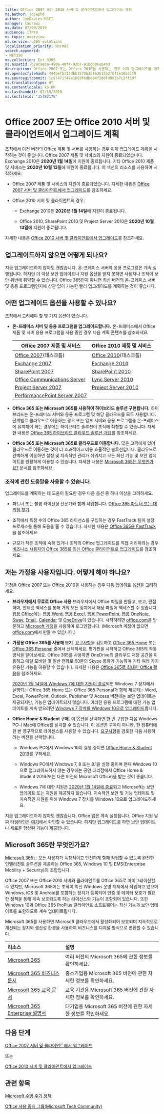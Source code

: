 ```yaml
---
title: Office 2007 또는 2010 서버 및 클라이언트에서 업그레이드 계획
ms.author: josephd
author: JoeDavies-MSFT
manager: laurawi
ms.date: 07/09/2019
audience: ITPro
ms.topic: overview
ms.service: o365-solutions
localization_priority: Normal
search.appverid:
- MET150
ms.collection: Ent_O365
ms.assetid: b2acaeca-4986-40f4-92b7-a1bdd06e549d
description: Office 2007 또는 Office 2010을 사용하는 경우 이제 업그레이드를 계획해야 합니다. 오래되고, 지원되지 않는 앱과 서버로 인해 불편해하지 마세요. 계획을 시작하려면 다음 리소스를 사용하세요.
ms.openlocfilehash: 444befb11fdbb3578b30f63615b2f6f1e18a3cf9
ms.sourcegitcommit: 1c97471f47e1869f6db684f280f9085b7c2ff59f
ms.translationtype: HT
ms.contentlocale: ko-KR
ms.lasthandoff: 07/18/2019
ms.locfileid: "35782178"
---
```

# <a name="plan-your-upgrade-from-office-2007-or-office-2010-servers-and-clients"></a>Office 2007 또는 Office 2010 서버 및 클라이언트에서 업그레이드 계획

조직에서 이전 버전의 Office 제품 및 서버를 사용하는 경우 이제 업그레이드 계획을 시작하는 것이 좋습니다. Office 2007 제품 및 서비스의 지원이 종료되었습니다. Exchange 2010은 **2020년 1월 14일**에 지원이 종료됩니다. 기타 Office 2010 제품 및 서비스는 **2020년 10월 13일**에 지원이 종료됩니다. 이 섹션의 리소스를 사용하여 시작하세요.

- Office 2007 제품 및 서비스의 지원이 종료되었습니다. 자세한 내용은 [Office 2007 서버 및 클라이언트에서 업그레이드](upgrade-from-office-2007-servers-and-products.md)를 참조하세요.

- Office 2010 서버 및 클라이언트의 경우:

  - Exchange 2010은 **2020년 1월 14일**에 지원이 종료됩니다.

  - Office 2010, SharePoint 2010 및 Project Server 2010은 **2020년 10월 13일**에 지원이 종료됩니다.

자세한 내용은 [Office 2010 서버 및 클라이언트에서 업그레이드](upgrade-from-office-2010-servers-and-products.md)를 참조하세요.

## <a name="what-happens-if-i-dont-upgrade"></a>업그레이드하지 않으면 어떻게 되나요?

지금 업그레이드하지 않아도 괜찮습니다. 온-프레미스 서버와 응용 프로그램은 계속 실행됩니다. 하지만 더 이상 보안 업데이트나 지원 옵션을 받지 못하면 사용자나 조직이 보안 위반에 취약할 수 있습니다. Office 365인지 아니면 최신 버전의 온-프레미스 서버 및 응용 프로그램인지에 상관 없이 가능한 빨리 업그레이드를 계획하는 것이 좋습니다.

## <a name="what-upgrade-options-are-available"></a>어떤 업그레이드 옵션을 사용할 수 있나요?      

조직에서 고려해야 할 몇 가지 옵션이 있습니다.

- **온-프레미스 서버 및 응용 프로그램을 업그레이드합니다.** 온-프레미스에서 Office 제품 및 서버 응용 프로그램을 사용 중인 경우 다음 계획 콘텐츠를 참조하세요.<br/> 

    
    |Office 2007 제품 및 서비스  |Office 2010 제품 및 서비스  |
    |---------|---------|
    |[Office 2007](https://docs.microsoft.com/DeployOffice/office-2007-end-support-roadmap)(데스크톱) | [Office 2010](https://docs.microsoft.com/DeployOffice/office-2010-end-support-roadmap)(데스크톱) |
    |[Exchange 2007](exchange-2007-end-of-support.md) |[Exchange 2010](exchange-2010-end-of-support.md) |
    |[SharePoint 2007](sharepoint-2007-end-of-support.md) |[SharePoint 2010](upgrade-from-sharepoint-2010.md) |
    |[Office Communications Server](https://docs.microsoft.com/skypeforbusiness/plan-your-deployment/upgrade) |[Lync Server 2010](https://docs.microsoft.com/skypeforbusiness/plan-your-deployment/upgrade) |
    |[Project Server 2007](project-server-2007-end-of-support.md) |[Project Server 2010](project-server-2010-end-of-support.md) |
    |[PerformancePoint Server 2007](pps-2007-end-of-support.md) | |
 
- **Office 365 또는 Microsoft 365를 사용하여 하이브리드 솔루션 구현합니다.** 하이브리드는 온-프레미스 서버와 응용 프로그램 및 해당 클라우드를 모두 사용합니다. 단계별로 클라우드로 이동하는 경우 또는 일부 서버와 응용 프로그램을 온-프레미스에 유지해야 하는 경우에는 하이브리드 솔루션이 조직에 적합할 수 있습니다. 자세한 내용은 [Office 365 하이브리드 클라우드 솔루션 개요](hybrid-cloud-overview.md)를 참조하세요. 
    
- **Office 365 또는 Microsoft 365로 클라우드로 이동합니다.** 많은 고객에게 있어 클라우드로 이동하는 것이 더 효과적이고 비용 효율적인 솔루션입니다. 클라우드로 완벽하게 이동하면 설정 및 지속적인 관리가 쉬워지고 모든 최신 기능 및 보안 업데이트를 원활하게 이용할 수 있습니다. 자세한 내용은 [Microsoft 365는 무엇인가요?](#what-is-microsoft-365) 문서를 참조하세요.
    
### <a name="help-is-available-for-your-organization"></a>조직에 관한 도움말을 사용할 수 있습니다.

업그레이드를 계획하는 데 도움이 필요한 경우 다음 옵션 중 하나 이상을 고려하세요.

- 파트너 또는 볼륨 라이선싱 전문가와 함께 작업합니다. [Office 365 파트너 또는 대리점 찾기](https://support.office.com/article/b6c18a9b-2aed-4c84-9d75-af709160258c.aspx). 

- 조직에서 특정 수의 Office 365 라이선스를 구입하는 경우 FastTrack 팀이 설정 프로세스를 통해 도움을 줄 수 있습니다. 자세한 내용은 [Office 365용 FastTrack](https://www.microsoft.com/fasttrack/microsoft-365/office-365)을 참조하세요.

- 규모가 작은 조직에 속해 있거나 조직의 Office 업그레이드를 직접 처리하려는 경우 [비즈니스 사용자의 Office 365를 최신 Office 클라이언트로 업그레이드](https://docs.microsoft.com/office365/admin/setup/upgrade-users-to-latest-office-client)를 참조하세요. 
  
## <a name="im-a-home-user-what-do-i-do"></a>저는 가정용 사용자입니다. 어떻게 해야 하나요?

가정용 Office 2007 또는 Office 2010을 사용하는 경우 다음 업데이트 옵션을 고려하세요.

- **브라우저에서 무료로 Office 사용** 브라우저에서 Office 파일을 만들고, 보고, 편집하며, 인터넷 액세스를 통해 거의 모든 장치에서 해당 파일에 액세스할 수 있습니다. [웹용 Office](https://products.office.com/office-online/documents-spreadsheets-presentations-office-online)에는 [웹용 Word](http://go.microsoft.com/fwlink/p/?linkid=746664), [웹용 Excel](http://go.microsoft.com/fwlink/p/?linkid=746665), [웹용 PowerPoint](http://go.microsoft.com/fwlink/p/?linkid=746666), [웹용 OneNote](http://go.microsoft.com/fwlink/p/?linkid=746674), [Sway](http://go.microsoft.com/fwlink/p/?linkid=746675), [Email](http://go.microsoft.com/fwlink/p/?linkid=746676), [Calendar](http://go.microsoft.com/fwlink/p/?linkid=746678) 및 [OneDrive](http://go.microsoft.com/fwlink/p/?linkid=746679)이 있습니다. 시작하려면 [office.com](https://office.com)을 방문하고 [Microsoft 계정](https://account.microsoft.com/account)을 사용하여 로그인합니다. (Microsoft 계정이 없으면 [office.com](https://office.com)에서 만들 수 있습니다.)

- **가정용 Office 365를 사용해 보기**. [요구사항](https://www.microsoft.com/p/office-365-home/cfq7ttc0k5dm?rtc=1&activetab=pivot:techspecstab)을 검토하고 [Office 365 Home](https://www.microsoft.com/p/office-365-home/cfq7ttc0k5dm) 또는 [Office 365 Personal](https://www.microsoft.com/p/office-365-personal/cfq7ttc0k5bf) 중에서 선택하세요. 평가판을 시작하고 Office 365의 작동 방식을 알아보세요. Office 365를 사용하면 OneDrive의 클라우드 저장 공간을 이용하고 매달 모바일 및 일반 전화로 60분의 Skype 통화가 가능하며 기타 여러 가지 유용한 기능을 이용할 수 있습니다. 자세한 내용은 [Office 365로 최대한 Office 활용](https://products.office.com/compare-all-microsoft-office-products?&activetab=tab%3aprimaryr1)을 참조하세요.

   [2020년 1월 14일에 Windows 7에 대한 지원이 종료](https://www.microsoft.com/windowsforbusiness/end-of-windows-7-support)되면 Windows 7 장치에서 실행되는 Office 365 Home 또는 Office 365 Personal과 함께 제공되는 Word, Excel, PowerPoint, Outlook, Publisher 및 Access 버전에는 보안 업데이트는 제공되지만, 기능은 업데이트되지 않습니다. 이러한 응용 프로그램에 대한 기능 업데이트를 계속 받으려면 [Windows 7 장치를 Windows 10으로 업그레이드](https://support.microsoft.com/help/12435/windows-10-upgrade-faq)합니다.
    
- **Office Home &amp; Student 구매.** 이 옵션을 선택하면 한 번 구입한 다음 Windows PC나 Mac에 Office를 설치할 수 있습니다. 이 옵션은 구독이 아니라, 한 컴퓨터에 한 번 영구적으로 라이센스를 사용할 수 있습니다. [요구사항](http://office.com/systemrequirements)을 검토한 다음 사용하려는 버전을 선택합니다.

    - Windows PC에서 Windows 10이 실행 중이면 [Office Home & Student 2019](https://www.microsoft.com/p/office-home-student-2019/cfq7ttc0k7c8)를 구하세요.

    - Windows PC에서 Windows 7, 8 또는 8.1을 실행 중이며 현재 Windows 10으로 업그레이드하지 않는 경우에는 공인 대리점에서 Office Home & Student 2016(또는 다른 버전의 Microsoft Office)을 받는 것이 좋습니다.
     
     - Windows 7에 대한 지원은 [2020년 1월 14일에 종료](https://www.microsoft.com/windowsforbusiness/end-of-windows-7-support)되고 Microsoft는 보안 업데이트 또는 지원을 제공하지 않습니다. 지속적인 보안 및 기능 업데이트 및 지속적인 지원을 위해 Windows 7 장치를 Windows 10으로 업그레이드하세요.

지금 업그레이드하지 않아도 괜찮습니다. Office 앱은 계속 실행됩니다. Office 지원 날짜 타임라인은 [여기](https://go.microsoft.com/fwlink/p/?linkid=2085724)에서 확인할 수 있습니다. 하지만 업그레이드를 하면 보안 업데이트나 새로운 향상된 기능이 제공됩니다.
   
## <a name="what-is-microsoft-365"></a>Microsoft 365란 무엇인가요?

[Microsoft 365](https://www.microsoft.com/microsoft-365)는 모든 사용자가 독창적이고 안전하게 함께 작업할 수 있도록 완전한 인텔리전트 솔루션을 제공하는 Office 365, Windows 10 및 EMS(Enterprise Mobility + Security)의 조합입니다. 
  
Office 2007 또는 Office 2010 서버와 클라이언트를 Office 365로 마이그레이션할 수 있지만, Microsoft 365에는 조직이 최신 Windows 운영 체제에서 작업하고 있으며 Windows, iOS 및 Android를 포함하는 장치가 등록되어 인증 및 데이터 보호가 필요한 정책을 통해 계속 보호되도록 하는 라이선스와 기능이 포함되어 있습니다. 또한 Windows 10과 Office 365 ProPlus 클라이언트 소프트웨어는 최신 기능과 보안 업데이트를 포함하도록 계속 업데이트됩니다.
  
Microsoft 365를 사용하면 Microsoft 클라우드에서 활성화되어 보호되며 지속적으로 개선되는 장치와 생산성 환경을 사용하여 비즈니스를 디지털 방식으로 변환할 수 있습니다.
  
|**리소스**|**설명**|
|:-----|:-----|
|[Microsoft 365](https://www.microsoft.com/microsoft-365) <br/> |여러 버전의 Microsoft 365에 관한 정보를 확인하세요.  <br/> |
|[Microsoft 365 비즈니스 문서](https://docs.microsoft.com/microsoft-365/business/) <br/> |중소기업용 Microsoft 365 버전에 관한 자세한 정보를 확인하세요.  <br/> |
|[Microsoft 365 교육 문서](https://docs.microsoft.com/microsoft-365/education/) <br/> |교육 기관용 Microsoft 365 버전에 관한 자세한 정보를 확인하세요.  <br/> |
|[Microsoft 365 Enterprise 설명서](https://docs.microsoft.com/microsoft-365/enterprise/) <br/> |대기업용 Microsoft 365 버전에 관한 자세한 정보를 확인하세요.  <br/> |

## <a name="next-step"></a>다음 단계

[Office 2007 서버 및 클라이언트에서 업그레이드](upgrade-from-office-2007-servers-and-products.md)

또는

[Office 2010 서버 및 클라이언트에서 업그레이드](upgrade-from-office-2010-servers-and-products.md)
   
## <a name="related-topics"></a>관련 항목
  
[Microsoft 수명 주기 정책](https://go.microsoft.com/fwlink/?linkid=865200)

[Office 사용 중지 그룹(Microsoft Tech Community)](https://go.microsoft.com/fwlink/?linkid=842065)




